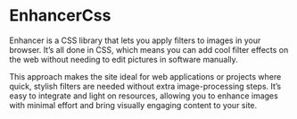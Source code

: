 # EnhancerCss
 
Enhancer is a CSS library that lets you apply filters to images in your browser. It’s all done in CSS, which means you can add cool filter effects on the web without needing to edit pictures in software manually.

This approach makes the site ideal for web applications or projects where quick, stylish filters are needed without extra image-processing steps. It’s easy to integrate and light on resources, allowing you to enhance images with minimal effort and bring visually engaging content to your site.
